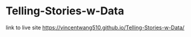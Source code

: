# Telling-Stories-w-Data

link to live site https://vincentwang510.github.io/Telling-Stories-w-Data/
